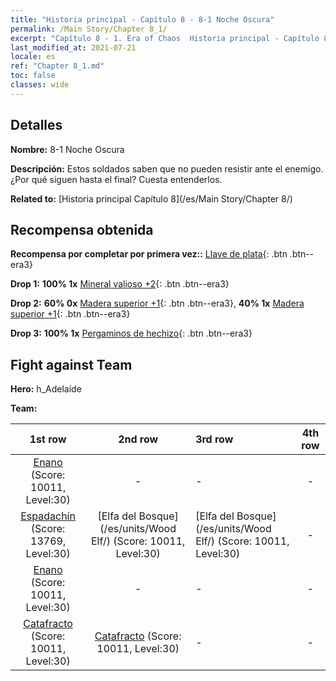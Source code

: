 ```yaml
---
title: "Historia principal - Capítulo 8 - 8-1 Noche Oscura"
permalink: /Main Story/Chapter 8_1/
excerpt: "Capítulo 8 - 1. Era of Chaos  Historia principal - Capítulo 8_1. 8-1 Noche Oscura"
last_modified_at: 2021-07-21
locale: es
ref: "Chapter 8_1.md"
toc: false
classes: wide
---
```


## Detalles

 **Nombre:** 8-1 Noche Oscura

 **Descripción:** Estos soldados saben que no pueden resistir ante el enemigo. ¿Por qué siguen hasta el final? Cuesta entenderlos.

 **Related to:** [Historia principal Capítulo 8](/es/Main Story/Chapter 8/)

## Recompensa obtenida

 **Recompensa por completar por primera vez::** [Llave de plata](/ItemsES/con_693/){: .btn .btn--era3}

 **Drop 1:** **100% 1x** [Mineral valioso +2](/ItemsES/mat_26/){: .btn .btn--era3}

 **Drop 2:** **60% 0x** [Madera superior +1](/ItemsES/mat_20/){: .btn .btn--era3}, **40% 1x** [Madera superior +1](/ItemsES/mat_20/){: .btn .btn--era3}

 **Drop 3:** **100% 1x** [Pergaminos de hechizo](/ItemsES/con_694/){: .btn .btn--era3}


## Fight against Team
 **Hero:** h_Adelaide

 **Team:**


  | 1st row | 2nd row | 3rd row | 4th row |
  |:----:|:----:|:----|:----:|
  | [Enano](/es/units/Dwarf/) (Score: 10011, Level:30)  | - | - | - |
  | [Espadachín](/es/units/Swordsman/) (Score: 13769, Level:30)  | [Elfa del Bosque](/es/units/Wood Elf/) (Score: 10011, Level:30)  | [Elfa del Bosque](/es/units/Wood Elf/) (Score: 10011, Level:30)  | - |
  | [Enano](/es/units/Dwarf/) (Score: 10011, Level:30)  | - | - | - |
  | [Catafracto](/es/units/Cavalier/) (Score: 10011, Level:30)  | [Catafracto](/es/units/Cavalier/) (Score: 10011, Level:30)  | - | - |


